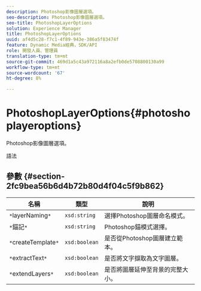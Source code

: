 ```yaml
---
description: Photoshop影像圖層選項。
seo-description: Photoshop影像圖層選項。
seo-title: PhotoshopLayerOptions
solution: Experience Manager
title: PhotoshopLayerOptions
uuid: af4d5c28-f7c1-4f89-943e-386a5f83474f
feature: Dynamic Media經典，SDK/API
role: 開發人員、管理員
translation-type: tm+mt
source-git-commit: 469d1a5c43a972116a8a2efb0de5708800130a99
workflow-type: tm+mt
source-wordcount: '67'
ht-degree: 8%

---
```



# PhotoshopLayerOptions{#photoshoplayeroptions}

Photoshop影像圖層選項。

語法

## 參數 {#section-2fc9bea56b6d4b72b80d4f04c5f9b862}

| 名稱 | 類型 | 說明 |
|---|---|---|
| `*`layerNaming`*` | `xsd:string` | 選擇Photoshop圖層命名模式。 |
| `*`錨記`*` | `xsd:string` | Photoshop錨模式選擇。 |
| `*`createTemplate`*` | `xsd:boolean` | 是否從Photoshop圖層建立範本。 |
| `*`extractText`*` | `xsd:boolean` | 是否將文字擷取為文字圖層。 |
| `*`extendLayers`*` | `xsd:boolean` | 是否將圖層延伸至背景的完整大小。 |

